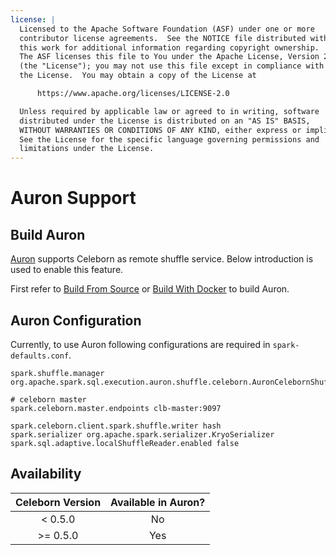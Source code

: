 ```yaml
---
license: |
  Licensed to the Apache Software Foundation (ASF) under one or more
  contributor license agreements.  See the NOTICE file distributed with
  this work for additional information regarding copyright ownership.
  The ASF licenses this file to You under the Apache License, Version 2.0
  (the "License"); you may not use this file except in compliance with
  the License.  You may obtain a copy of the License at

      https://www.apache.org/licenses/LICENSE-2.0

  Unless required by applicable law or agreed to in writing, software
  distributed under the License is distributed on an "AS IS" BASIS,
  WITHOUT WARRANTIES OR CONDITIONS OF ANY KIND, either express or implied.
  See the License for the specific language governing permissions and
  limitations under the License.
---
```


# Auron Support

## Build Auron

[Auron](https://github.com/apache/auron) supports Celeborn as remote shuffle service. Below introduction is used to enable this feature.

First refer to [Build From Source](https://github.com/apache/auron/blob/master/README.md#build-from-source) or [Build With Docker](https://github.com/apache/auron/blob/master/README.md#build-with-docker) to build Auron.

## Auron Configuration

Currently, to use Auron following configurations are required in `spark-defaults.conf`.

```
spark.shuffle.manager org.apache.spark.sql.execution.auron.shuffle.celeborn.AuronCelebornShuffleManager

# celeborn master
spark.celeborn.master.endpoints clb-master:9097

spark.celeborn.client.spark.shuffle.writer hash
spark.serializer org.apache.spark.serializer.KryoSerializer
spark.sql.adaptive.localShuffleReader.enabled false
```

## Availability

| Celeborn Version | Available in Auron? | 
|:----------------:|:-------------------:|
|     < 0.5.0      |         No          |    
|    \>= 0.5.0     |         Yes         |
